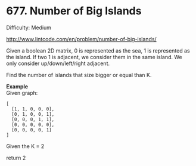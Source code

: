 # 677. Number of Big Islands

Difficulty: Medium

http://www.lintcode.com/en/problem/number-of-big-islands/

Given a boolean 2D matrix, 0 is represented as the sea, 1 is represented as the island. If two 1 is adjacent, we consider them in the same island. We only consider up/down/left/right adjacent.

Find the number of islands that size bigger or equal than K.

**Example**  
Given graph:
```
[
  [1, 1, 0, 0, 0],
  [0, 1, 0, 0, 1],
  [0, 0, 0, 1, 1],
  [0, 0, 0, 0, 0],
  [0, 0, 0, 0, 1]
]
```
Given the K = 2

return 2
